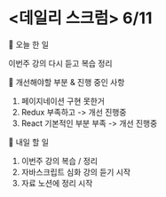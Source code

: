 # <데일리 스크럼> 6/11

📕 오늘 한 일

이번주 강의 다시 듣고 복습 정리 

📕 개선해야할 부분 & 진행 중인 사항

1. 페이지네이션 구현 못한거
2. Redux 부족하고 -> 개선 진행중
3. React 기본적인 부분 부족 -> 개선 진행중

📕 내일 할 일
1. 이번주 강의 복습 / 정리
2. 자바스크립트 심화 강의 듣기 시작
3. 자료 노션에 정리 시작

 
